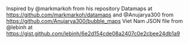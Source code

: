Inspired by @markmarkoh from his repository Datamaps at https://github.com/markmarkoh/datamaps and @Anujarya300 from https://github.com/Anujarya300/bubble_maps
Viet Nam JSON file from @lebinh at https://gist.github.com/lebinh/6e2d154cde08a2407c0e2cbee24db1a9
